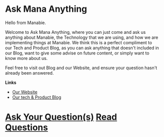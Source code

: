# Ask Mana Anything


Hello from Manabie.

Welcome to Ask Mana Anything, where you can just come and ask us anything about Manabie, the Technology that we are using, and how we are implementing things at Manabie.
We think this is a perfect compliment to our Tech and Product Blog, as you can ask anything that doesn't included in our Blog, want to give some advise on future content, or simply want to know more about us.

Feel free to visit out Blog and our Website, and ensure your question hasn't already been answered.

**Links**
- [Our Website](https://manabie.com/)
- [Our tech & Product Blog](https://medium.com/@manabie)

# [Ask Your Question(s)](https://github.com/duytran1993/Ask-Mana-Anything/issues/new)     [Read Questions](https://github.com/duytran1993/Ask-Mana-Anything/issues)
